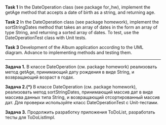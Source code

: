 **Task 1**
In the DateOperation class (see package for_hw), implement the getAge method that accepts a date of
birth as a string, and returning age.

**Task 2**
In the DateOperation class (see package homework), implement the sortStringDates method that takes
an array of dates in the form an array of type String, and returning a sorted array of dates.
To test, use the DateOperationTest class with Unit tests.

**Task 3**
Development of the Album application according to the UML diagram.
Advance to implementing methods and testing them.

___________________________________________________


**Задача 1.**
В классе DateOperation (см. package homework) реализовать метод getAge, принимающий дату рождения
в виде String, и возвращающий возраст в годах.

**Задача 2.(*)**
В классе DateOperation (см. package homework), реализовать метод sortStringDates, принимающий массив
дат в виде массива данных типа String, и возвращающий отсортированный массив дат.
Для проверки используйте класс DateOperationTest с Unit-тестами.

**Задача 3.**
Продолжить разработку приложения ToDoList, разработать тесты для ToDoListImpl.













